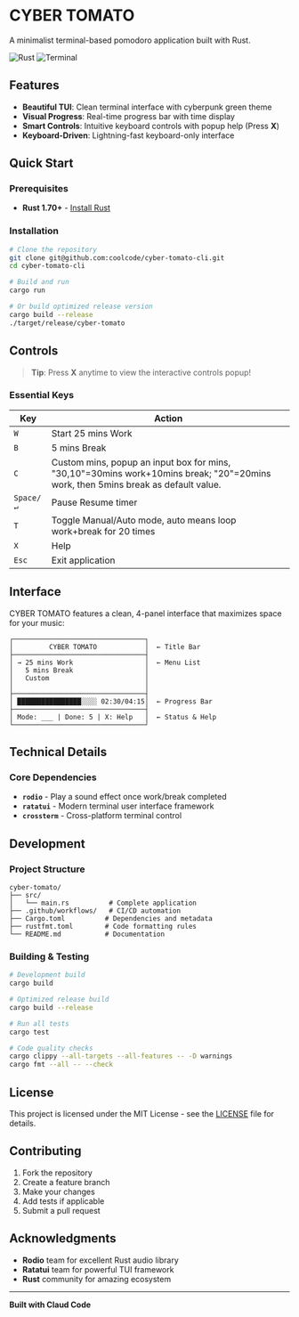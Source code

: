 # CYBER TOMATO

A minimalist terminal-based pomodoro application built with Rust.

![Rust](https://img.shields.io/badge/rust-%23000000.svg?style=for-the-badge&logo=rust&logoColor=white)
![Terminal](https://img.shields.io/badge/Terminal-UI-green?style=for-the-badge)


## Features

- **Beautiful TUI**: Clean terminal interface with cyberpunk green theme
- **Visual Progress**: Real-time progress bar with time display
- **Smart Controls**: Intuitive keyboard controls with popup help (Press **X**)
- **Keyboard-Driven**: Lightning-fast keyboard-only interface

## Quick Start

### Prerequisites

- **Rust 1.70+** - [Install Rust](https://rustup.rs/)

### Installation

```bash
# Clone the repository
git clone git@github.com:coolcode/cyber-tomato-cli.git
cd cyber-tomato-cli

# Build and run
cargo run

# Or build optimized release version
cargo build --release
./target/release/cyber-tomato
```


## Controls

> **Tip**: Press **X** anytime to view the interactive controls popup!

### Essential Keys

| Key | Action |
|-----|--------|
| `W` | Start 25 mins Work |
| `B` | 5 mins Break |
| `C` | Custom mins, popup an input box for mins, "30,10"=30mins work+10mins break; "20"=20mins work, then 5mins break as default value. |
| `Space/↵` | Pause Resume timer |
| `T` | Toggle Manual/Auto mode, auto means loop work+break for 20 times |
| `X` | Help |
| `Esc` | Exit application |

## Interface

CYBER TOMATO features a clean, 4-panel interface that maximizes space for your music:

```
┌─────────────────────────────────┐
│         CYBER TOMATO            │  ← Title Bar
├─────────────────────────────────┤
│ → 25 mins Work                  │  ← Menu List
│   5 mins Break                  │    
│   Custom                        │
│                                 │
├─────────────────────────────────┤
│ ████████████████░░░░ 02:30/04:15│  ← Progress Bar
├─────────────────────────────────┤
│ Mode: ___ | Done: 5 | X: Help   │  ← Status & Help
└─────────────────────────────────┘
```
## Technical Details


### Core Dependencies
- **`rodio`** - Play a sound effect once work/break completed 
- **`ratatui`** - Modern terminal user interface framework
- **`crossterm`** - Cross-platform terminal control

## Development

### Project Structure

```
cyber-tomato/
├── src/
│   └── main.rs          # Complete application 
├── .github/workflows/   # CI/CD automation
├── Cargo.toml          # Dependencies and metadata
├── rustfmt.toml        # Code formatting rules
└── README.md           # Documentation
```

### Building & Testing

```bash
# Development build
cargo build

# Optimized release build
cargo build --release

# Run all tests
cargo test

# Code quality checks
cargo clippy --all-targets --all-features -- -D warnings
cargo fmt --all -- --check
```

## License

This project is licensed under the MIT License - see the [LICENSE](LICENSE) file for details.

## Contributing

1. Fork the repository
2. Create a feature branch
3. Make your changes
4. Add tests if applicable
5. Submit a pull request

## Acknowledgments

- **Rodio** team for excellent Rust audio library
- **Ratatui** team for powerful TUI framework
- **Rust** community for amazing ecosystem

---

**Built with Claud Code**
